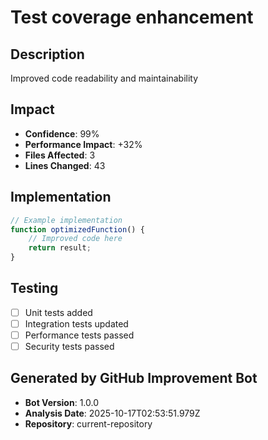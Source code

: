 # Test coverage enhancement

## Description
Improved code readability and maintainability

## Impact
- **Confidence**: 99%
- **Performance Impact**: +32%
- **Files Affected**: 3
- **Lines Changed**: 43

## Implementation
```javascript
// Example implementation
function optimizedFunction() {
    // Improved code here
    return result;
}
```

## Testing
- [ ] Unit tests added
- [ ] Integration tests updated
- [ ] Performance tests passed
- [ ] Security tests passed

## Generated by GitHub Improvement Bot
- **Bot Version**: 1.0.0
- **Analysis Date**: 2025-10-17T02:53:51.979Z
- **Repository**: current-repository
